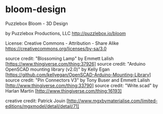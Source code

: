 bloom-design
============

Puzzlebox Bloom - 3D Design


by Puzzlebox Productions, LLC
http://puzzlebox.io/bloom

License: Creative Commons - Attribution - Share Alike
         https://creativecommons.org/licenses/by-sa/3.0

source credit: "Blossoming Lamp" by Emmett Lalish [https://www.thingiverse.com/thing:37926]
source credit: "Arduino OpenSCAD mounting library (v2.0)" by Kelly Egan [https://github.com/kellyegan/OpenSCAD-Arduino-Mounting-Library]
source credit: "Pin Connectors V3" by Tony Buser and Emmett Lalish [http://www.thingiverse.com/thing:33790]
source credit: "Write.scad" by Harlan Martin [http://www.thingiverse.com/thing:16193]

creative credit: Patrick Jouin [http://www.mgxbymaterialise.com/limited-editions/mgxmodel/detail/detail/71]
